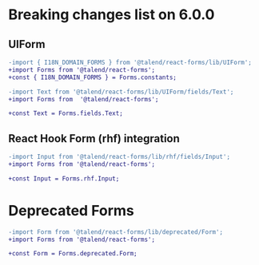 # Breaking changes list on 6.0.0

## UIForm

```diff
-import { I18N_DOMAIN_FORMS } from '@talend/react-forms/lib/UIForm';
+import Forms from '@talend/react-forms';
+const { I18N_DOMAIN_FORMS } = Forms.constants;
```

```diff
-import Text from '@talend/react-forms/lib/UIForm/fields/Text';
+import Forms from  '@talend/react-forms';

+const Text = Forms.fields.Text;
```

## React Hook Form (rhf) integration

```diff
-import Input from '@talend/react-forms/lib/rhf/fields/Input';
+import Forms from '@talend/react-forms';

+const Input = Forms.rhf.Input;
```

# Deprecated Forms

```diff
-import Form from '@talend/react-forms/lib/deprecated/Form';
+import Forms from '@talend/react-forms';

+const Form = Forms.deprecated.Form;
```
